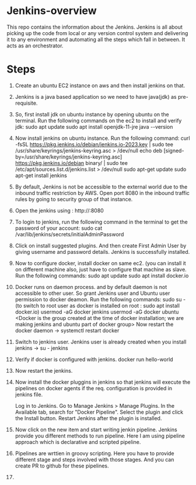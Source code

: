 # Jenkins-overview
This repo contains the information about the Jenkins.
Jenkins is all about picking up the code from local or any version control system and delivering it to any environment and automating all the steps which fall in between. It acts as an orchestrator.

# Steps
1. Create an ubuntu EC2 instance on aws and then install jenkins on that.
2. Jenkins is a java based application so we need to have java(jdk) as pre-requisite.
3. So, first install jdk on ubuntu instance by opening ubuntu on the terminal.
   Run the following commands on the ec2 to install and verify jdk:
     sudo apt update
     sudo apt install openjdk-11-jre
     java --version
4. Now install jenkins on ubuntu instance. Run the following command:
     curl -fsSL https://pkg.jenkins.io/debian/jenkins.io-2023.key | sudo tee \
  /usr/share/keyrings/jenkins-keyring.asc > /dev/null
echo deb [signed-by=/usr/share/keyrings/jenkins-keyring.asc] \
  https://pkg.jenkins.io/debian binary/ | sudo tee \
  /etc/apt/sources.list.d/jenkins.list > /dev/null
sudo apt-get update
sudo apt-get install jenkins

5. By default, Jenkins is not be accessible to the external world due to the inbound traffic restriction by AWS. Open port 8080 in the inbound traffic rules by going to security group of that instance.
6. Open the jenkins using : 
   http://<public-ip-adress-of-ec2-instance>:8080
7. To login to jenkins, run the following command in the terminal to get the password of your account:
     sudo cat /var/lib/jenkins/secrets/initialAdminPassword
8. Click on install suggested plugins. And then create First Admin User by giving username and password details.
    Jenkins is successfully installed.
10. Now to configure docker, install docker on same ec2. (you can install it on different machine also, just have to configure that machine as slave.
      Run the following commands:
      sudo apt update
      sudo apt install docker.io
11. Docker runs on daemon process. and by default daemon is not accessible to other user. So grant Jenkins user and Ubuntu user permission to docker deamon.
     Run the following commands:
      sudo su -  (to switch to root user as docker is installed on root : sudo apt install docker.io)
      usermod -aG docker jenkins
      usermod -aG docker ubuntu
    <Docker is the group created at the time of docker installation; we are making jenkins and ubuntu part of docker group>
       Now restart the docker daemon  -> systemctl restart docker
12. Switch to jenkins user. Jenkins user is already created when you install jenkins  -> su - jenkins
13. Verify if docker is configured with jenkins.
      docker run hello-world   <jenkins is now able to create containers>
14. Now restart the jenkins.
15. Now install the docker pluggins in jenkins so that jenkins will execute the pipelines on docker agents if the req. configuration is provided in jenkins file.
    
    Log in to Jenkins.
    Go to Manage Jenkins > Manage Plugins.
    In the Available tab, search for "Docker Pipeline".
    Select the plugin and click the Install button.
    Restart Jenkins after the plugin is installed.

16. Now click on the new item and start writing jenkin pipeline. Jenkins provide you different methods to run pipeline. Here I am using pipeline approach which is declarative and scripted pipeline.
17. Pipelines are wrttien in groovy scripting. Here you have to provide different stage and steps involved with those stages. And you can create PR to github for these pipelines. 
18. 
          
